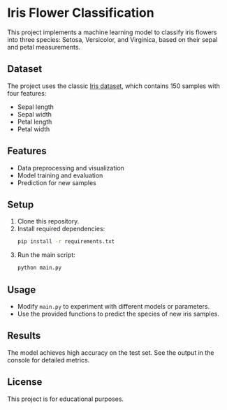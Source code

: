 # Iris Flower Classification

This project implements a machine learning model to classify iris flowers into three species: Setosa, Versicolor, and Virginica, based on their sepal and petal measurements.

## Dataset

The project uses the classic [Iris dataset](https://archive.ics.uci.edu/ml/datasets/iris), which contains 150 samples with four features:
- Sepal length
- Sepal width
- Petal length
- Petal width

## Features

- Data preprocessing and visualization
- Model training and evaluation
- Prediction for new samples

## Setup

1. Clone this repository.
2. Install required dependencies:
   ```bash
   pip install -r requirements.txt
   ```
3. Run the main script:
   ```bash
   python main.py
   ```

## Usage

- Modify `main.py` to experiment with different models or parameters.
- Use the provided functions to predict the species of new iris samples.

## Results

The model achieves high accuracy on the test set. See the output in the console for detailed metrics.

## License

This project is for educational purposes.
